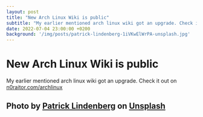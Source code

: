 ```yaml
---
layout: post
title: "New Arch Linux Wiki is public"
subtitle: "My earlier mentioned arch linux wiki got an upgrade. Check it out on n0raitor.com/archlinux"
date: 2022-07-04 23:00:00 +0200
background: '/img/posts/patrick-lindenberg-1iVKwElWrPA-unsplash.jpg'
---
```


# New Arch Linux Wiki is public

My earlier mentioned arch linux wiki got an upgrade. Check it out on [n0raitor.com/archlinux](n0raitor.com/archlinux)



## Photo by [Patrick Lindenberg](https://unsplash.com/@heapdump?utm_source=unsplash&utm_medium=referral&utm_content=creditCopyText) on [Unsplash](https://unsplash.com/s/photos/cd?utm_source=unsplash&utm_medium=referral&utm_content=creditCopyText)
